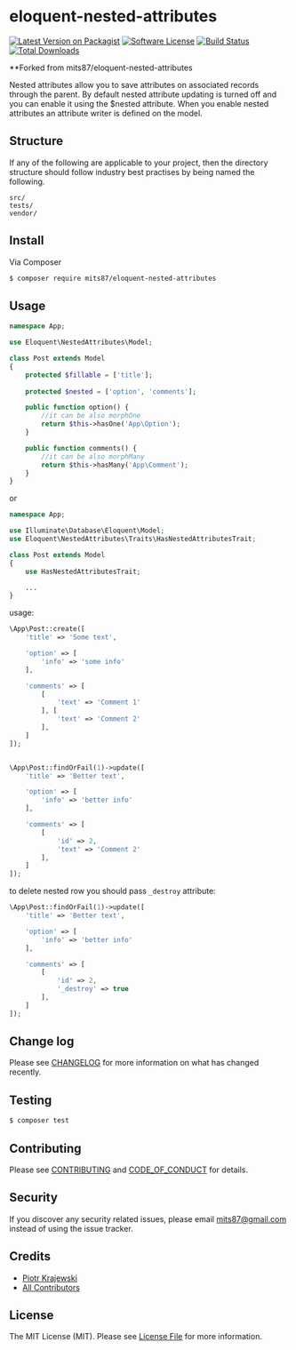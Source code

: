 # eloquent-nested-attributes

[![Latest Version on Packagist][ico-version]][link-packagist]
[![Software License][ico-license]](LICENSE.md)
[![Build Status][ico-travis]][link-travis]
[![Total Downloads][ico-downloads]][link-downloads]

**Forked from mits87/eloquent-nested-attributes


Nested attributes allow you to save attributes on associated records through the parent. By default nested attribute updating is turned off and you can enable it using the $nested attribute. When you enable nested attributes an attribute writer is defined on the model.

## Structure

If any of the following are applicable to your project, then the directory structure should follow industry best practises by being named the following.

```
src/
tests/
vendor/
```


## Install

Via Composer

``` bash
$ composer require mits87/eloquent-nested-attributes
```

## Usage

``` php
namespace App;

use Eloquent\NestedAttributes\Model;

class Post extends Model
{
    protected $fillable = ['title'];
    
    protected $nested = ['option', 'comments'];

    public function option() {
        //it can be also morphOne
        return $this->hasOne('App\Option');
    }

    public function comments() {
        //it can be also morphMany
        return $this->hasMany('App\Comment');
    }
}
```

or

``` php
namespace App;

use Illuminate\Database\Eloquent\Model;
use Eloquent\NestedAttributes\Traits\HasNestedAttributesTrait;

class Post extends Model
{
    use HasNestedAttributesTrait;

    ...
}
```

usage:

``` php
\App\Post::create([
    'title' => 'Some text',

    'option' => [
        'info' => 'some info'
    ],

    'comments' => [
        [
            'text' => 'Comment 1'
        ], [
            'text' => 'Comment 2'
        ],
    ]
]);


\App\Post::findOrFail(1)->update([
    'title' => 'Better text',

    'option' => [
        'info' => 'better info'
    ],

    'comments' => [
        [
            'id' => 2,
            'text' => 'Comment 2'
        ],
    ]
]);
```

to delete nested row you should pass `_destroy` attribute:

``` php
\App\Post::findOrFail(1)->update([
    'title' => 'Better text',

    'option' => [
        'info' => 'better info'
    ],

    'comments' => [
        [
            'id' => 2,
            '_destroy' => true
        ],
    ]
]);
```


## Change log

Please see [CHANGELOG](CHANGELOG.md) for more information on what has changed recently.

## Testing

``` bash
$ composer test
```

## Contributing

Please see [CONTRIBUTING](CONTRIBUTING.md) and [CODE_OF_CONDUCT](CODE_OF_CONDUCT.md) for details.

## Security

If you discover any security related issues, please email mits87@gmail.com instead of using the issue tracker.

## Credits

- [Piotr Krajewski][link-author]
- [All Contributors][link-contributors]

## License

The MIT License (MIT). Please see [License File](LICENSE.md) for more information.

[ico-version]: https://img.shields.io/packagist/v/mits87/eloquent-nested-attributes.svg?style=flat-square
[ico-license]: https://img.shields.io/badge/license-MIT-brightgreen.svg?style=flat-square
[ico-travis]: https://img.shields.io/travis/mits87/eloquent-nested-attributes/master.svg?style=flat-square
[ico-downloads]: https://img.shields.io/packagist/dt/mits87/eloquent-nested-attributes.svg?style=flat-square

[link-packagist]: https://packagist.org/packages/mits87/eloquent-nested-attributes
[link-travis]: https://travis-ci.org/mits87/eloquent-nested-attributes
[link-downloads]: https://packagist.org/packages/mits87/eloquent-nested-attributes
[link-author]: https://github.com/mits87
[link-contributors]: ../../contributors
